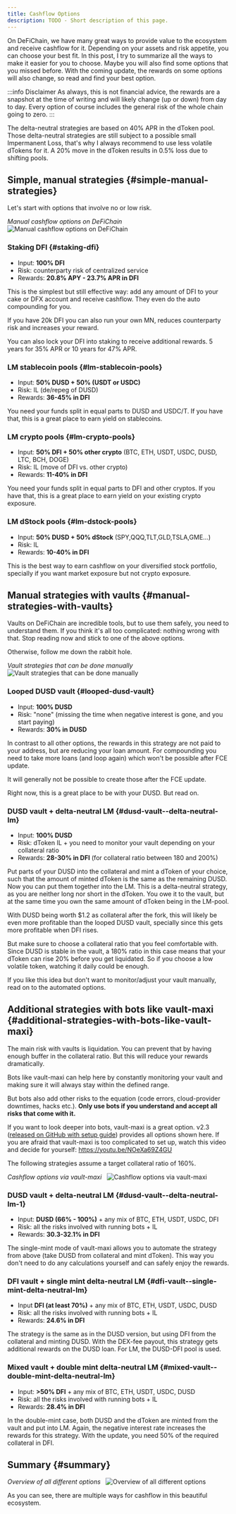 ```yaml
---
title: Cashflow Options
description: TODO - Short description of this page.
---
```


On DeFiChain, we have many great ways to provide value to the ecosystem and receive cashflow for it. Depending on your assets and risk appetite, you can choose your best fit. In this post, I try to summarize all the ways to make it easier for you to choose. Maybe you will also find some options that you missed before. With the coming update, the rewards on some options will also change, so read and find your best option.

:::info Disclaimer
As always, this is not financial advice, the rewards are a snapshot at the time of writing and will likely change (up or down) from day to day. Every option of course includes the general risk of the whole chain going to zero.
:::

The delta-neutral strategies are based on 40% APR in the dToken pool. Those delta-neutral strategies are still subject to a possible small Impermanent Loss, that's why I always recommend to use less volatile dTokens for it. A 20% move in the dToken results in 0.5% loss due to shifting pools.

## Simple, manual strategies {#simple-manual-strategies}

Let's start with options that involve no or low risk.

*Manual cashflow options on DeFiChain*  
![Manual cashflow options on DeFiChain](./../media/cashflow_options_EN_01.png)

### Staking DFI {#staking-dfi}

- Input: **100% DFI**
- Risk: counterparty risk of centralized service
- Rewards: **20.8% APY - 23.7% APR in DFI**

This is the simplest but still effective way: add any amount of DFI to your cake or DFX account and receive cashflow. They even do the auto compounding for you.

If you have 20k DFI you can also run your own MN, reduces counterparty risk and increases your reward.

You can also lock your DFI into staking to receive additional rewards. 5 years for 35% APR or 10 years for 47% APR.

### LM stablecoin pools {#lm-stablecoin-pools}

- Input: **50% DUSD + 50% (USDT or USDC)**
- Risk: IL (de/repeg of DUSD)
- Rewards: **36-45% in DFI**

You need your funds split in equal parts to DUSD and USDC/T. If you have that, this is a great place to earn yield on stablecoins.

### LM crypto pools {#lm-crypto-pools}

- Input: **50% DFI + 50% other crypto** (BTC, ETH, USDT, USDC, DUSD, LTC, BCH, DOGE)
- Risk: IL (move of DFI vs. other crypto)
- Rewards: **11-40% in DFI**

You need your funds split in equal parts to DFI and other cryptos. If you have that, this is a great place to earn yield on your existing crypto exposure.

### LM dStock pools {#lm-dstock-pools}

- Input: **50% DUSD + 50% dStock** (SPY,QQQ,TLT,GLD,TSLA,GME...)
- Risk: IL
- Rewards: **10-40% in DFI**

This is the best way to earn cashflow on your diversified stock portfolio, specially if you want market exposure but not crypto exposure.

## Manual strategies with vaults {#manual-strategies-with-vaults}

Vaults on DeFiChain are incredible tools, but to use them safely, you need to understand them. If you think it's all too complicated: nothing wrong with that. Stop reading now and stick to one of the above options.

Otherwise, follow me down the rabbit hole.

*Vault strategies that can be done manually*  
![Vault strategies that can be done manually](./../media/cashflow_options_EN_02.png)

### Looped DUSD vault {#looped-dusd-vault}

- Input: **100% DUSD**
- Risk: "none" (missing the time when negative interest is gone, and you start paying)
- Rewards: **30% in DUSD**

In contrast to all other options, the rewards in this strategy are not paid to your address, but are reducing your loan amount. For compounding you need to take more loans (and loop again) which won't be possible after FCE update.

It will generally not be possible to create those after the FCE update.

Right now, this is a great place to be with your DUSD. But read on.

### DUSD vault + delta-neutral LM {#dusd-vault--delta-neutral-lm}

- Input: **100% DUSD**
- Risk: dToken IL + you need to monitor your vault depending on your collateral ratio
- Rewards: **28-30% in DFI** (for collateral ratio between 180 and 200%)

Put parts of your DUSD into the collateral and mint a dToken of your choice, such that the amount of minted dToken is the same as the remaining DUSD. Now you can put them together into the LM. This is a delta-neutral strategy, as you are neither long nor short in the dToken. You owe it to the vault, but at the same time you own the same amount of dToken being in the LM-pool.

With DUSD being worth $1.2 as collateral after the fork, this will likely be even more profitable than the looped DUSD vault, specially since this gets more profitable when DFI rises.

But make sure to choose a collateral ratio that you feel comfortable with. Since DUSD is stable in the vault, a 180% ratio in this case means that your dToken can rise 20% before you get liquidated. So if you choose a low volatile token, watching it daily could be enough.

If you like this idea but don't want to monitor/adjust your vault manually, read on to the automated options.

## Additional strategies with bots like vault-maxi {#additional-strategies-with-bots-like-vault-maxi}

The main risk with vaults is liquidation. You can prevent that by having enough buffer in the collateral ratio. But this will reduce your rewards dramatically.

Bots like vault-maxi can help here by constantly monitoring your vault and making sure it will always stay within the defined range.

But bots also add other risks to the equation (code errors, cloud-provider downtimes, hacks etc.). **Only use bots if you understand and accept all risks that come with it.**

If you want to look deeper into bots, vault-maxi is a great option. v2.3 ([released on GitHub with setup guide](https://github.com/kuegi/defichain_maxi/releases/tag/v2.3)) provides all options shown here. If you are afraid that vault-maxi is too complicated to set up, watch this video and decide for yourself: https://youtu.be/NOeXa69Z4GU

The following strategies assume a target collateral ratio of 160%.

*Cashflow options via vault-maxi*  
![Cashflow options via vault-maxi](../media/cashflow_options_EN_03.png)

### DUSD vault + delta-neutral LM {#dusd-vault--delta-neutral-lm-1}

- Input: **DUSD (66% - 100%)** + any mix of BTC, ETH, USDT, USDC, DFI
- Risk: all the risks involved with running bots + IL
- Rewards: **30.3-32.1% in DFI**

The single-mint mode of vault-maxi allows you to automate the strategy from above (take DUSD from collateral and mint dToken). This way you don't need to do any calculations yourself and can safely enjoy the rewards.

### DFI vault + single mint delta-neutral LM {#dfi-vault--single-mint-delta-neutral-lm}

- Input **DFI (at least 70%)** + any mix of BTC, ETH, USDT, USDC, DUSD
- Risk: all the risks involved with running bots + IL
- Rewards: **24.6% in DFI**

The strategy is the same as in the DUSD version, but using DFI from the collateral and minting DUSD. With the DEX-fee payout, this strategy gets additional rewards on the DUSD loan. For LM, the DUSD-DFI pool is used.

### Mixed vault + double mint delta-neutral LM {#mixed-vault--double-mint-delta-neutral-lm}

- Input: **>50% DFI** + any mix of BTC, ETH, USDT, USDC, DUSD
- Risk: all the risks involved with running bots + IL
- Rewards: **28.4% in DFI**

In the double-mint case, both DUSD and the dToken are minted from the vault and put into LM. Again, the negative interest rate increases the rewards for this strategy. With the update, you need 50% of the required collateral in DFI.

## Summary {#summary}

*Overview of all different options*  
![Overview of all different options](../media/cashflow_options_EN_04.png)

As you can see, there are multiple ways for cashflow in this beautiful ecosystem.
